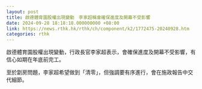 ```yaml
---
layout: post
title: 啟德體育園股權出現變動　李家超稱會確保進度及開幕不受影響
date: 2024-09-28 18:18:18.000000000 +08:00
link: https://news.rthk.hk/rthk/ch/component/k2/1772475-20240928.htm
categories: rthk
---
```


啟德體育園股權出現變動，行政長官李家超表示，會確保進度及開幕不受影響，有信心如期在年底前完工。

至於劏房問題，李家超希望做到「清零」，但強調要有序進行，會在施政報告中交代細節。
